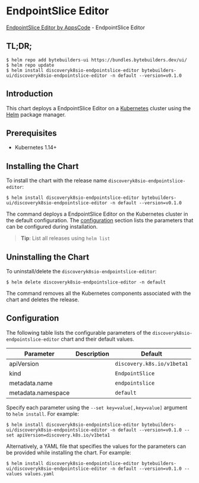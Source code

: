 # EndpointSlice Editor

[EndpointSlice Editor by AppsCode](https://byte.builders) - EndpointSlice Editor

## TL;DR;

```console
$ helm repo add bytebuilders-ui https://bundles.bytebuilders.dev/ui/
$ helm repo update
$ helm install discoveryk8sio-endpointslice-editor bytebuilders-ui/discoveryk8sio-endpointslice-editor -n default --version=v0.1.0
```

## Introduction

This chart deploys a EndpointSlice Editor on a [Kubernetes](http://kubernetes.io) cluster using the [Helm](https://helm.sh) package manager.

## Prerequisites

- Kubernetes 1.14+

## Installing the Chart

To install the chart with the release name `discoveryk8sio-endpointslice-editor`:

```console
$ helm install discoveryk8sio-endpointslice-editor bytebuilders-ui/discoveryk8sio-endpointslice-editor -n default --version=v0.1.0
```

The command deploys a EndpointSlice Editor on the Kubernetes cluster in the default configuration. The [configuration](#configuration) section lists the parameters that can be configured during installation.

> **Tip**: List all releases using `helm list`

## Uninstalling the Chart

To uninstall/delete the `discoveryk8sio-endpointslice-editor`:

```console
$ helm delete discoveryk8sio-endpointslice-editor -n default
```

The command removes all the Kubernetes components associated with the chart and deletes the release.

## Configuration

The following table lists the configurable parameters of the `discoveryk8sio-endpointslice-editor` chart and their default values.

|     Parameter      | Description |          Default           |
|--------------------|-------------|----------------------------|
| apiVersion         |             | `discovery.k8s.io/v1beta1` |
| kind               |             | `EndpointSlice`            |
| metadata.name      |             | `endpointslice`            |
| metadata.namespace |             | `default`                  |


Specify each parameter using the `--set key=value[,key=value]` argument to `helm install`. For example:

```console
$ helm install discoveryk8sio-endpointslice-editor bytebuilders-ui/discoveryk8sio-endpointslice-editor -n default --version=v0.1.0 --set apiVersion=discovery.k8s.io/v1beta1
```

Alternatively, a YAML file that specifies the values for the parameters can be provided while
installing the chart. For example:

```console
$ helm install discoveryk8sio-endpointslice-editor bytebuilders-ui/discoveryk8sio-endpointslice-editor -n default --version=v0.1.0 --values values.yaml
```
